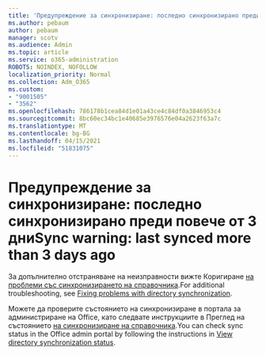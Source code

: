 ```yaml
---
title: 'Предупреждение за синхронизиране: последно синхронизирано преди повече от 3 дни'
ms.author: pebaum
author: pebaum
manager: scotv
ms.audience: Admin
ms.topic: article
ms.service: o365-administration
ROBOTS: NOINDEX, NOFOLLOW
localization_priority: Normal
ms.collection: Adm_O365
ms.custom:
- "9001505"
- "3562"
ms.openlocfilehash: 786178b1cea84d1e01a43ce4c84df0a3846953c4
ms.sourcegitcommit: 8bc60ec34bc1e40685e3976576e04a2623f63a7c
ms.translationtype: MT
ms.contentlocale: bg-BG
ms.lasthandoff: 04/15/2021
ms.locfileid: "51831075"
---
```

# <a name="sync-warning-last-synced-more-than-3-days-ago"></a><span data-ttu-id="f0646-102">Предупреждение за синхронизиране: последно синхронизирано преди повече от 3 дни</span><span class="sxs-lookup"><span data-stu-id="f0646-102">Sync warning: last synced more than 3 days ago</span></span>

<span data-ttu-id="f0646-103">За допълнително отстраняване на неизправности вижте Коригиране [на проблеми със синхронизирането на справочника](https://docs.microsoft.com/office365/enterprise/fix-problems-with-directory-synchronization).</span><span class="sxs-lookup"><span data-stu-id="f0646-103">For additional troubleshooting, see [Fixing problems with directory synchronization](https://docs.microsoft.com/office365/enterprise/fix-problems-with-directory-synchronization).</span></span>

<span data-ttu-id="f0646-104">Можете да проверите състоянието на синхронизиране в портала за администриране на Office, като следвате инструкциите в Преглед на състоянието [на синхронизиране на справочника](https://docs.microsoft.com/office365/enterprise/view-directory-synchronization-status).</span><span class="sxs-lookup"><span data-stu-id="f0646-104">You can check sync status in the Office admin portal by following the instructions in [View directory synchronization status](https://docs.microsoft.com/office365/enterprise/view-directory-synchronization-status).</span></span>

